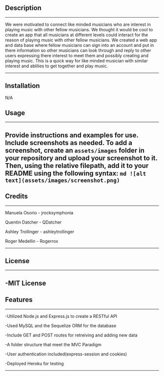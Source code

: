 ## Description
---------------------------------------
<!-- TODO: -->
<!-- Provide a short description explaining the what, why, and how of your project. Use the following questions as a guide: -->
We were motivated to connect like minded musicians who are interest in playing music with other fellow musicians.
We thought it would be cool to create an app that all musicians at different levels could interact for the reason of
playing music with other fellow musicians. We created a web app  and data base where fellow musicians can sign into an account
and put in there information so other musicians can look through and reply to other users expressing there interest to meet
them and possibly creating and playing music. 
This is a quick way for like minded musician with similar interest and ablilies
to get together and play music.

-----------------------------------------
## Installation
N/A
## Usage
-------------------------------------------
<!-- TODO: -->
Provide instructions and examples for use. Include screenshots as needed.
To add a screenshot, create an `assets/images` folder in your repository and upload your screenshot to it. Then, using the relative filepath, add it to your README using the following syntax:
    ```md
    ![alt text](assets/images/screenshot.png)
    ```
--------------------------------------------
## Credits
---------------------------------------------
<!-- TODO: -->
<!-- List your collaborators, if any, with links to their GitHub profiles. -->
Manuela Osorio - jrocksymphonia

Quentin Datcher - QDatcher

Ashley Trollinger - ashleytrollinger

Roger Medellin - Rogerrox

<!-- If you used any third-party assets that require attribution, list the creators with links to their primary web presence in this section. -->
<!-- If you followed tutorials, include links to those here as well. -->
----------------------------------------------
## License
----------------------------------------------
<!-- Please refer to the LICENSE in the repo. -->
-MIT License
----------------------------------------------
## Features
----------------------------------------------
<!-- TODO: -->
<!-- If your project has a lot of features, list them here. -->
<!-- Features -->
 -Utilized Node.js and Express.js to create a RESTful API

 -Used MySQL and the Sequelize ORM for the database

 -Include GET and POST routes for retreiving and adding new data

 -A folder structure that meet the MVC Paradigm

 -User authentication included(express-session and cookies)

 -Deployed Heroku for testing


---